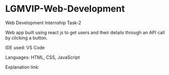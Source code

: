 # LGMVIP-Web-Development

Web Development Internship Task-2

Web app built using react js to get users and their details through an API call by clicking a button.

IDE used: VS Code

Languages: HTML, CSS, JavaScript

Explanation link:
